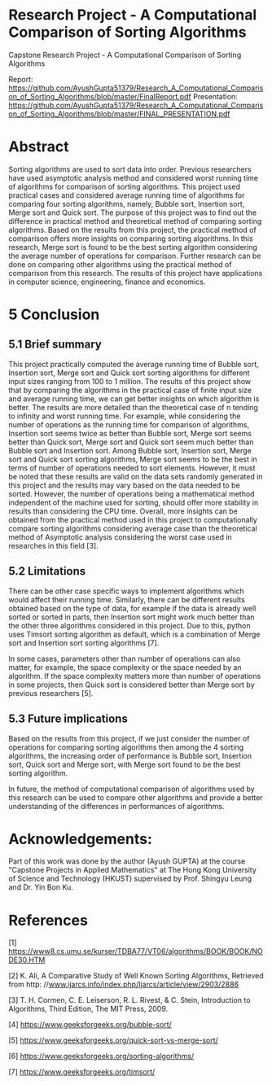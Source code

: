 # Research Project - A Computational Comparison of Sorting Algorithms
Capstone Research Project - A Computational Comparison of Sorting Algorithms

Report: https://github.com/AyushGupta51379/Research_A_Computational_Comparison_of_Sorting_Algorithms/blob/master/FinalReport.pdf
Presentation: https://github.com/AyushGupta51379/Research_A_Computational_Comparison_of_Sorting_Algorithms/blob/master/FINAL_PRESENTATION.pdf

# Abstract

Sorting algorithms are used to sort data into order. Previous researchers have used asymptotic analysis method and considered worst running time of algorithms for comparison of sorting algorithms. This project used practical cases and considered average running time of algorithms for comparing four sorting algorithms, namely, Bubble sort, Insertion sort, Merge sort and Quick sort. The purpose of this project was to find out the difference in practical method and theoretical method of comparing sorting algorithms. Based on
the results from this project, the practical method of comparison offers more insights on comparing sorting algorithms. In this research, Merge sort is found to be the best sorting algorithm considering the average number of operations for comparison. Further research can be done on comparing other algorithms using the practical method of comparison from this research. The results of this project have applications in computer science, engineering, finance and economics.

# 5 Conclusion

## 5.1 Brief summary
This project practically computed the average running time of Bubble sort, Insertion sort, Merge sort and Quick sort sorting algorithms for different input sizes ranging from 100 to 1 million. The results of this project show that by comparing the algorithms in the practical case of finite input size and average running time, we can get better insights on which algorithm is better. The results are more detailed than the theoretical case of n tending to infinity and worst running time. For example, while considering the number of operations as the running time for comparison of algorithms, Insertion sort seems twice as better than Bubble sort, Merge sort seems better than Quick sort, Merge sort and Quick sort seem much better than Bubble sort and Insertion sort. Among Bubble sort, Insertion sort, Merge sort and Quick sort sorting algorithms, Merge sort seems to be the best in terms of number of operations needed to sort elements. However, it must be noted that these results are valid on the data sets randomly generated in this project and the results may vary based on the data needed to be sorted. However, the number of operations being a mathematical method independent of the machine used for sorting, should offer more stability in results than considering the CPU time. Overall, more insights can be obtained from the practical method used in this project to computationally compare sorting algorithms considering average case than the theoretical method of Asymptotic analysis considering the worst case used in researches in this field [3].
## 5.2 Limitations 
There can be other case specific ways to implement algorithms which would affect their running time. Similarly, there can be different results obtained based on the type of data, for example if the data is already well sorted or sorted in parts, then Insertion sort might work much better than the other three algorithms considered in this project. Due to this, python uses Timsort
sorting algorithm as default, which is a combination of Merge sort and Insertion sort sorting algorithms [7].

In some cases, parameters other than number of operations can also matter, for example, the space complexity or the space needed by an algorithm. If the space complexity matters more than number of operations in some projects, then Quick sort is considered better than Merge sort by previous researchers [5].
## 5.3 Future implications
Based on the results from this project, if we just consider the number of operations for comparing sorting algorithms then among the 4 sorting algorithms, the increasing order of performance is Bubble sort, Insertion sort, Quick sort and Merge sort, with Merge sort found to be the best
sorting algorithm. 

In future, the method of computational comparison of algorithms used by this research can be used to compare other algorithms and provide a better understanding of the differences in performances of algorithms.

# Acknowledgements:

Part of this work was done by the author (Ayush GUPTA) at the course "Capstone Projects in Applied Mathematics" at The Hong Kong University of Science and Technology (HKUST) supervised by Prof. Shingyu Leung and Dr. Yin Bon Ku.

# References

[1] https://www8.cs.umu.se/kurser/TDBA77/VT06/algorithms/BOOK/BOOK/NODE30.HTM

[2] K. Ali, A Comparative Study of Well Known Sorting Algorithms, Retrieved from http:
//www.ijarcs.info/index.php/Ijarcs/article/view/2903/2886

[3] T. H. Cormen, C. E. Leiserson, R. L. Rivest, & C. Stein, Introduction to Algorithms, Third Edition, The MIT Press, 2009.

[4] https://www.geeksforgeeks.org/bubble-sort/

[5] https://www.geeksforgeeks.org/quick-sort-vs-merge-sort/

[6] https://www.geeksforgeeks.org/sorting-algorithms/

[7] https://www.geeksforgeeks.org/timsort/
